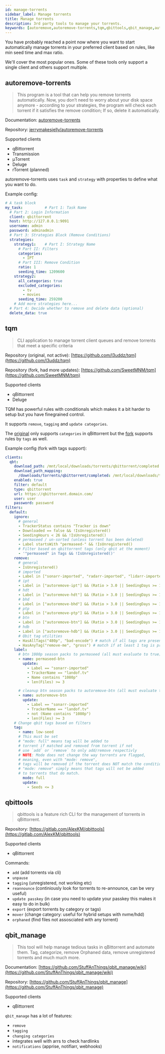```yaml
---
id: manage-torrents
sidebar_label: Manage torrents
title: Manage torrents
description: 3rd party tools to manage your torrents.
keywords: [autoremove,autoremove-torrents,tqm,qbittools,qbit_manage,autodelete,delete,remove,tag,tagging]
---
```


<!-- ## Manage torrents (autoremove, tag issues etc) -->

You have probably reached a point now where you want to start automatically manage torrents in your preferred client based on rules, like min seed time and max ratio.

We'll cover the most popular ones. Some of these tools only support a single client and others support multiple.

## autoremove-torrents

> This program is a tool that can help you remove torrents automatically. Now, you don’t need to worry about your disk space anymore - according to your strategies, the program will check each torrent if it satisfies the remove condition; If so, delete it automatically.

Documentation: [autoremove-torrents](https://autoremove-torrents.readthedocs.io/en/latest/)

Repository: [jerrymakesjelly/autoremove-torrents](https://github.com/jerrymakesjelly/autoremove-torrents)

Supported clients
* qBittorrent
* Transmission
* μTorrent
* Deluge
* rTorrent (planned)

autoremove-torrents uses `task` and `strategy` with properties to define what you want to do. 

Example config:

```yaml
# A task block
my_task:          # Part 1: Task Name
  # Part 2: Login Information
  client: qbittorrent
  host: http://127.0.0.1:9091
  username: admin
  password: adminadmin
  # Part 3: Strategies Block (Remove Conditions)
  strategies:
    strategy1:    # Part I: Strategy Name
      # Part II: Filters
      categories:
        - IPT
      # Part III: Remove Condition
      ratio: 1
      seeding_time: 1209600
    strategy2:
      all_categories: true
      excluded_categories:
        - tv
        - movies
      seeding_time: 259200
    # Add more strategies here...
  # Part 4: Decide whether to remove and delete data (optional)
  delete_data: true
```

## tqm

> CLI application to manage torrent client queues and remove torrents that meet a specific criteria 

Repository (original, not active): [https://github.com/l3uddz/tqm](https://github.com/l3uddz/tqm)

Repository (fork, had more updates): [https://github.com/SweetMNM/tqm](https://github.com/SweetMNM/tqm)

Supported clients
* qBittorrent
* Deluge

TQM has powerful rules with conditionals which makes it a bit harder to setup but you have finegrained control.

It supports `remove`, `tagging` and `update categories`.

The [original](https://github.com/l3uddz/tqm) only supports `categories` in qBittorrent but the [fork](https://github.com/SweetMNM/tqm) supports rules by `tags` as well.

Example config (fork with tags support):

```yaml
clients:
  qbt:
    download_path: /mnt/local/downloads/torrents/qbittorrent/completed
    download_path_mapping:
      /downloads/torrents/qbittorrent/completed: /mnt/local/downloads/torrents/qbittorrent/completed
    enabled: true
    filter: default
    type: qbittorrent
    url: https://qbittorrent.domain.com/
    user: user
    password: password
filters:
  default:
    ignore:
      # general
      - TrackerStatus contains "Tracker is down"
      - Downloaded == false && !IsUnregistered()
      - SeedingHours < 26 && !IsUnregistered()
      # permaseed / un-sorted (unless torrent has been deleted)
      - Label startsWith "permaseed-" && !IsUnregistered()
      # Filter based on qbittorrent tags (only qbit at the moment)
      - '"permaseed" in Tags && !IsUnregistered()'
    remove:
      # general
      - IsUnregistered()
      # imported
      - Label in ["sonarr-imported", "radarr-imported", "lidarr-imported"] && (Ratio > 4.0 || SeedingDays >= 15.0)
      # ipt
      - Label in ["autoremove-ipt"] && (Ratio > 3.0 || SeedingDays >= 15.0)
      # hdt
      - Label in ["autoremove-hdt"] && (Ratio > 3.0 || SeedingDays >= 15.0)
      # bhd
      - Label in ["autoremove-bhd"] && (Ratio > 3.0 || SeedingDays >= 15.0)
      # ptp
      - Label in ["autoremove-ptp"] && (Ratio > 3.0 || SeedingDays >= 15.0)
      # btn
      - Label in ["autoremove-btn"] && (Ratio > 3.0 || SeedingDays >= 15.0)
      # hdb
      - Label in ["autoremove-hdb"] && (Ratio > 3.0 || SeedingDays >= 15.0)
      # Qbit tag utilities
      - HasAllTags("480p", "bad-encode") # match if all tags are present
      - HasAnyTag("remove-me", "gross") # match if at least 1 tag is present
    label:
      # btn 1080p season packs to permaseed (all must evaluate to true)
      - name: permaseed-btn
        update:
          - Label == "sonarr-imported"
          - TrackerName == "landof.tv"
          - Name contains "1080p"
          - len(Files) >= 3

      # cleanup btn season packs to autoremove-btn (all must evaluate to true)
      - name: autoremove-btn
        update:
          - Label == "sonarr-imported"
          - TrackerName == "landof.tv"
          - not (Name contains "1080p")
          - len(Files) >= 3
    # Change qbit tags based on filters
    tag:
      - name: low-seed
      # This must be set
      # "mode: full" means tag will be added to
      # torrent if matched and removed from torrent if not
      # use `add` or `remove` to only add/remove respectivly
      # NOTE: Mode does not change the way torrents are flagged,
      # meaning, even with "mode: remove",
      # tags will be removed if the torrent does NOT match the conditions.
      # "mode: remove" simply means that tags will not be added
      # to torrents that do match.
        mode: full
        update:
          - Seeds <= 3
```

## qbittools

> qbittools is a feature rich CLI for the management of torrents in qBittorrent.

Repository: [https://gitlab.com/AlexKM/qbittools](https://gitlab.com/AlexKM/qbittools)

Supported clients
* qBittorrent

Commands:
- `add` (add torrents via cli)
- `unpause`
- `tagging` (unregistered, not working etc)
- `reannounce` (continiously look for torrents to re-announce, can be very useful)
- `update passkey` (in case you need to update your passkey this makes it easy to do in bulk)
- `export` (export torrents by category or tags)
- `mover` (change category: useful for hybrid setups with nvme/hdd)
- `orphaned` (find files not assosciated with any torrent)


## qbit_manage

> This tool will help manage tedious tasks in qBittorrent and automate them. Tag, categorize, remove Orphaned data, remove unregistered torrents and much much more. 

Documentation: [https://github.com/StuffAnThings/qbit_manage/wiki](https://github.com/StuffAnThings/qbit_manage/wiki)

Repository: [https://github.com/StuffAnThings/qbit_manage](https://github.com/StuffAnThings/qbit_manage)

Supported clients
* qBittorrent

`qbit_manage` has a lot of features: 
- `remove`
- `tagging`
- `changing categories`
- integrates well with arrs to check hardlinks
- `notifications` (apprise, notifiarr, webhooks)